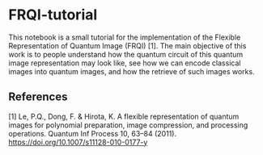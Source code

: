 # FRQI-tutorial
This notebook is a small tutorial for the implementation of the Flexible Representation of Quantum Image (FRQI) [1]. The main objective of this work is to people understand how the quantum circuit of this quantum image representation may look like, see how we can encode classical images into quantum images, and how the retrieve of such images works.

## References 
[1] Le, P.Q., Dong, F. & Hirota, K. A flexible representation of quantum images for polynomial preparation, image compression, and processing operations. Quantum Inf Process 10, 63–84 (2011). https://doi.org/10.1007/s11128-010-0177-y
